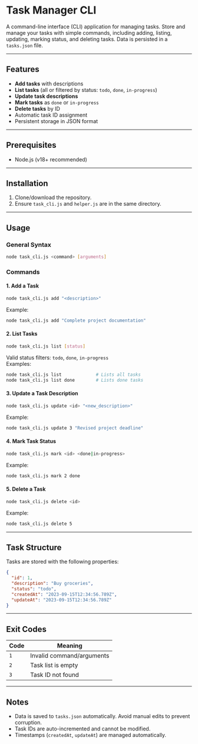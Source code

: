 # Task Manager CLI

A command-line interface (CLI) application for managing tasks. Store and manage your tasks with simple commands, including adding, listing, updating, marking status, and deleting tasks. Data is persisted in a `tasks.json` file.

---

## Features

- **Add tasks** with descriptions
- **List tasks** (all or filtered by status: `todo`, `done`, `in-progress`)
- **Update task descriptions**
- **Mark tasks** as `done` or `in-progress`
- **Delete tasks** by ID
- Automatic task ID assignment
- Persistent storage in JSON format

---

## Prerequisites

- Node.js (v18+ recommended)

---

## Installation

1. Clone/download the repository.
2. Ensure `task_cli.js` and `helper.js` are in the same directory.

---

## Usage

### General Syntax

```bash
node task_cli.js <command> [arguments]
```

### Commands

#### 1. Add a Task

```bash
node task_cli.js add "<description>"
```

Example:

```bash
node task_cli.js add "Complete project documentation"
```

#### 2. List Tasks

```bash
node task_cli.js list [status]
```

Valid status filters: `todo`, `done`, `in-progress`  
Examples:

```bash
node task_cli.js list             # Lists all tasks
node task_cli.js list done        # Lists done tasks
```

#### 3. Update a Task Description

```bash
node task_cli.js update <id> "<new_description>"
```

Example:

```bash
node task_cli.js update 3 "Revised project deadline"
```

#### 4. Mark Task Status

```bash
node task_cli.js mark <id> <done|in-progress>
```

Example:

```bash
node task_cli.js mark 2 done
```

#### 5. Delete a Task

```bash
node task_cli.js delete <id>
```

Example:

```bash
node task_cli.js delete 5
```

---

## Task Structure

Tasks are stored with the following properties:

```json
{
  "id": 1,
  "description": "Buy groceries",
  "status": "todo",
  "createdAt": "2023-09-15T12:34:56.789Z",
  "updateAt": "2023-09-15T12:34:56.789Z"
}
```

---

## Exit Codes

| Code | Meaning                   |
| ---- | ------------------------- |
| `1`  | Invalid command/arguments |
| `2`  | Task list is empty        |
| `3`  | Task ID not found         |

---

## Notes

- Data is saved to `tasks.json` automatically. Avoid manual edits to prevent corruption.
- Task IDs are auto-incremented and cannot be modified.
- Timestamps (`createdAt`, `updateAt`) are managed automatically.
